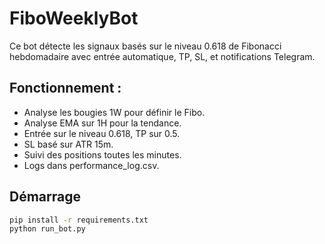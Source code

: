 # FiboWeeklyBot

Ce bot détecte les signaux basés sur le niveau 0.618 de Fibonacci hebdomadaire avec entrée automatique, TP, SL, et notifications Telegram.

## Fonctionnement :
- Analyse les bougies 1W pour définir le Fibo.
- Analyse EMA sur 1H pour la tendance.
- Entrée sur le niveau 0.618, TP sur 0.5.
- SL basé sur ATR 15m.
- Suivi des positions toutes les minutes.
- Logs dans performance_log.csv.

## Démarrage
```bash
pip install -r requirements.txt
python run_bot.py
```
